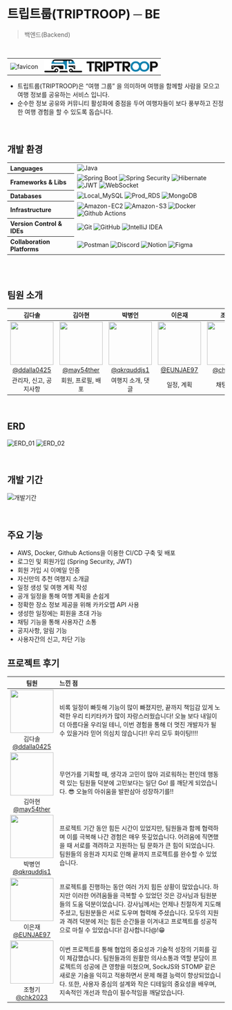 # 트립트룹(TRIPTROOP) ─ BE  
> 백엔드(Backend)

<br/>

<table>
  <tbody>
    <tr>
      <td>
        <img src="https://avatars.githubusercontent.com/u/168394855?s=200&v=4" height="150" alt="favicon">
      </td>
      <td>
        <picture>
          <source media="(prefers-color-scheme: dark)" srcset="https://github.com/2024-TikiTaka/.github/blob/main/Logo/logo_triptroop_horizontal_darkmode.png?raw=true">
          <img src="https://github.com/2024-TikiTaka/.github/blob/main/Logo/logo_triptroop_horizontal_lightmode.png?raw=true" height="30">
        </picture>
      </td>
    </tr>
  </tbody>
</table>

- 트립트룹(TRIPTROOP)은 “여행 그룹” 을 의미하며 여행을 함께할 사람을 모으고 여행 정보를 공유하는 서비스 입니다.
- 순수한 정보 공유와 커뮤니티 활성화에 중점을 두어 여행자들이 보다 풍부하고 진정한 여행 경험을 할 수 있도록 돕습니다.


<br/>

## 개발 환경

<table>
 <tbody>
    <tr>
      <th align="left">Languages</th>
      <td>
        <img alt="Java" src="https://img.shields.io/badge/Java-007396?style=flat-square&logo=openjdk&logoColor=white"/>
      </td>
    </tr>
    <tr>
      <th align="left">Frameworks & Libs</th>
      <td>
        <img alt="Spring Boot" src="https://img.shields.io/badge/Spring_Boot-6DB33F?style=flat-square&logo=spring-boot&logoColor=white" />
        <img alt="Spring Security" src="https://img.shields.io/badge/Spring_Security-6DB33F?style=flat-square&logo=spring-security&logoColor=white" />
        <img alt="Hibernate" src="https://img.shields.io/badge/Hibernate-59666C?style=flat-square&logo=Hibernate&logoColor=white" />
        <img alt="JWT" src="https://img.shields.io/badge/JWT-black?style=flat-square&logo=JSON%20web%20tokens" />
        <img alt="WebSocket" src="https://img.shields.io/badge/WebSocket-black?style=flat-square&logo=websocket&logoColor=white" />
      </td>
    </tr>
   <tr>
      <th align="left">Databases</th>
      <td>
        <img alt="Local_MySQL" src="https://img.shields.io/badge/Local-232F3E?style=flat-square&logo=mysql&logoColor=white&label=MySQL&labelColor=4479A1" />
        <img alt="Prod_RDS" src="https://img.shields.io/badge/Prod-232F3E?style=flat-square&logo=Amazon%20RDS&logoColor=white&label=Amazon%20RDS&labelColor=527FFF" />
        <img alt="MongoDB" src="https://img.shields.io/badge/MongoDB-3d5058?style=flat-square&logo=mongodb&logoColor=00ed64" />
      </td>
    </tr>
    <tr>
      <th align="left">Infrastructure</th>
      <td>
        <img alt="Amazon-EC2" src="https://img.shields.io/badge/Amazon_EC2-232F3E?style=flat-square&logo=Amazon%20EC2&logoColor=FF9900" />
        <img alt="Amazon-S3" src="https://img.shields.io/badge/Amazon_S3-232F3E?style=flat-square&logo=Amazon%20S3&logoColor=569A31" />
        <img alt="Docker" src="https://img.shields.io/badge/Docker-1d63ed?style=flat-square&logo=docker&logoColor=white" />
        <img alt="Github Actions" src="https://img.shields.io/badge/Github%20Actions-%232671E5?style=flat-square&logo=githubactions&logoColor=white" />
      </td>
    </tr>
    <tr>
      <th align="left">Version Control & IDEs</th>
      <td>
        <img alt="Git" src="https://img.shields.io/badge/Git-F05032?style=flat-square&logo=git&logoColor=white" />
        <img alt="GitHub" src="https://img.shields.io/badge/GitHub-181717?style=flat-square&logo=github&logoColor=white" />
        <img alt="IntelliJ IDEA" src="https://img.shields.io/badge/IntelliJ_IDEA-000000?style=flat-square&logo=intellij-idea&logoColor=white" />
      </td>
    </tr>
     <tr>
      <th align="left">Collaboration Platforms</th>
      <td>
        <img alt="Postman" src="https://img.shields.io/badge/Postman-FF6C37?style=flat-square&logo=postman&logoColor=white" />
        <img alt="Discord" src="https://img.shields.io/badge/Discord-%235865F2.svg?style=flat-square&logo=discord&logoColor=white" />
        <img alt="Notion" src="https://img.shields.io/badge/Notion-%23000000?style=flat-square&logo=notion&logoColor=white" />
        <img alt="Figma" src="https://img.shields.io/badge/Figma-%23F24E1E?style=flat-square&logo=figma&logoColor=white" />
      </td>
    </tr>
  </tbody>
</table>
<br />


<br>

## 팀원 소개
| 김다솔 | 김아현 | 박병언 | 이은재 | 조형기 |    
|:--------------:|:--------------:|:--------------:|:--------------:|:--------------:| 
| [<img src="https://avatars.githubusercontent.com/u/154950177?v=4" height=100 width=100> <br/> @ddalla0425](https://github.com/ddalla0425) |[<img src="https://avatars.githubusercontent.com/u/42160693?s=96&v=4" height=100 width=100> <br/> @may54ther](https://github.com/may54ther) | [<img src="https://avatars.githubusercontent.com/u/154950075?s=60&v=4" height=100 width=100> <br/> @qkrquddjs1](https://github.com/qkrquddjs1) | [<img src="https://avatars.githubusercontent.com/u/154950170?v=4" height=100 width=100> <br/> @EUNJAE97](https://github.com/EUNJAE97) |[<img src="https://avatars.githubusercontent.com/u/120306336?v=4" height=100 width=100> <br/> @chk2023](https://github.com/chk2023) |
| 관리자, 신고, 공지사항 |  회원, 프로필, 배포 | 여행지 소개, 댓글 | 일정, 계획 | 채팅, 친구  |

<br>

## ERD

![ERD_01](https://github.com/2024-TikiTaka/be-triptroop/assets/42160693/d6c2e0c2-bbcf-439b-a6a5-ece5887ab6f2)
![ERD_02](https://github.com/2024-TikiTaka/be-triptroop/assets/42160693/16bc6a41-f296-4aa2-a7dc-e3a2102b8025)

<br>

## 개발 기간
![개발기간](https://github.com/2024-TikiTaka/be-triptroop/assets/151039466/bb8a8ecf-3c21-48fb-93b0-1c65671cda32)

<br>

## 주요 기능 

- AWS, Docker, Github Actions을 이용한 CI/CD 구축 및 배포
- 로그인 및 회원가입 (Spring Security, JWT)
- 회원 가입 시 이메일 인증
- 자신만의 추천 여행지 소개글
- 일정 생성 및 여행 계획 작성
- 공개 일정을 통해 여행 계획을 손쉽게
- 정확한 장소 정보 제공을 위해 카카오맵 API 사용
- 생성한 일정에는 회원을 초대 가능
- 채팅 기능을 통해 사용자간 소통
- 공지사항, 알림 기능
- 사용자간의 신고, 차단 기능 


## 프로젝트 후기 

|                           팀원                           | 느낀 점             |
|:------------------------------------------------------:|:------------------|
| [<img src="https://avatars.githubusercontent.com/u/154950177?v=4"  height=100 width=100> ](https://github.com/ddalla0425) <br/> 김다솔 <br/> [@ddalla0425](https://github.com/ddalla0425) | 비록 일정이 빠듯해 기능이 많이 빠졌지만, 끝까지 책임감 있게 노력한 우리 티키타카가 많이 자랑스러웠습니다! 오늘 보다 내일이 더 아름다울 우리일 테니, 이번 경험을 통해 더 멋진 개발자가 될 수 있을거라 믿어 의심치 않습니다!! 우리 모두 화이팅!!!!  |
| [<img src="https://avatars.githubusercontent.com/u/42160693?s=96&v=4"  height=100 width=100> ](https://github.com/may54ther) <br/> 김아현 <br/> [@may54ther](https://github.com/may54ther)  |  무언가를 기획할 때, 생각과 고민이 많아 괴로워하는 편인데 행동력 있는 팀원들 덕분에 고민보다는 일단 Go! 를 깨닫게 되었습니다. 😎 오늘의 아쉬움을 발판삼아 성장하기를!! |
| [<img src="https://avatars.githubusercontent.com/u/154950075?s=60&v=4" height=100 width=100> ](https://github.com/qkrquddjs1) <br/> 박병언 <br/> [@qkrquddjs1](https://github.com/qkrquddjs1) | 프로젝트 기간 동안 힘든 시간이 있었지만, 팀원들과 함께 협력하며 이를 극복해 나간 경험은 매우 뜻깊었습니다. 어려움에 직면했을 때 서로를 격려하고 지원하는 팀 문화가 큰 힘이 되었습니다. 팀원들의 응원과 지지로 인해 끝까지 프로젝트를 완수할 수 있었습니다.  |
|  [<img src="https://avatars.githubusercontent.com/u/154950170?v=4" height=100 width=100> ](https://github.com/EUNJAE97) <br/> 이은재 <br/> [@EUNJAE97](https://github.com/EUNJAE97)   | 프로젝트를 진행하는 동안 여러 가지 힘든 상황이 많았습니다. 하지만 이러한 어려움들을 극복할 수 있었던 것은 강사님과 팀원분들의 도움 덕분이었습니다. 강사님께서는 언제나 친절하게 지도해 주셨고, 팀원분들은 서로 도우며 협력해 주셨습니다. 모두의 지원과 격려 덕분에 저는 힘든 순간들을 이겨내고 프로젝트를 성공적으로 마칠 수 있었습니다! 감사합니다@!😁       |
|  [<img src="https://avatars.githubusercontent.com/u/120306336?v=4" height=100 width=100> ](https://github.com/chk2023) <br/> 조형기 <br/> [@chk2023](https://github.com/chk2023)    | 이번 프로젝트를 통해 협업의 중요성과 기술적 성장의 기회를 깊이 체감했습니다. 팀원들과의 원활한 의사소통과 역할 분담이 프로젝트의 성공에 큰 영향을 미쳤으며, SockJS와 STOMP 같은 새로운 기술을 익히고 적용하면서 문제 해결 능력이 향상되었습니다. 또한, 사용자 중심의 설계와 작은 디테일의 중요성을 배우며, 지속적인 개선과 학습이 필수적임을 깨달았습니다.         |

<!--

| 김다솔 | 김아현 | 박병언 | 이은재 | 조형기 |    
|:--------------:|:--------------:|:--------------:|:--------------:|:--------------:| 
| [<img src="https://avatars.githubusercontent.com/u/154950177?v=4" height=100 width=100> <br/> @ddalla0425](https://github.com/ddalla0425) |[<img src="https://avatars.githubusercontent.com/u/42160693?s=96&v=4" height=100 width=100> <br/> @may54ther](https://github.com/may54ther) | [<img src="https://avatars.githubusercontent.com/u/154950075?s=60&v=4" height=100 width=100> <br/> @qkrquddjs1](https://github.com/qkrquddjs1) | [<img src="https://avatars.githubusercontent.com/u/154950170?v=4" height=100 width=100> <br/> @EUNJAE97](https://github.com/EUNJAE97) |[<img src="https://avatars.githubusercontent.com/u/120306336?v=4" height=100 width=100> <br/> @chk2023](https://github.com/chk2023) |
| 신고, 차단, 관리자 |  회원, 매칭 | 여행지 소개, 여행 기록 | 일정, 동행글 | 채팅, 친구  |


## 주요 기능

## 프로젝트 구조

## ERD

## 개선 목표

## 트러블 슈팅

## 프로젝트 후기
-->
